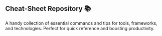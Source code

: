 ## Cheat-Sheet Repository 📚

A handy collection of essential commands and tips for tools, frameworks, and technologies. Perfect for quick reference and boosting productivity.
